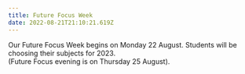 ```yaml
---
title: Future Focus Week
date: 2022-08-21T21:10:21.619Z
---
```

Our Future Focus Week begins on Monday 22 August.  Students will be choosing their subjects for 2023.  
(Future Focus evening is on Thursday 25 August).

